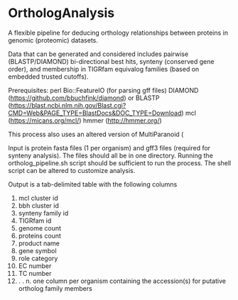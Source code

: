 # OrthologAnalysis
A flexible pipeline for deducing orthology relationships between proteins in genomic (proteomic) datasets.

Data that can be generated and considered includes pairwise (BLASTP/DIAMOND) bi-directional best hits, synteny (conserved gene order), and membership in TIGRfam equivalog families (based on embedded trusted cutoffs).

Prerequisites:
perl
Bio::FeatureIO (for parsing gff files)
DIAMOND (https://github.com/bbuchfink/diamond) or BLASTP (https://blast.ncbi.nlm.nih.gov/Blast.cgi?CMD=Web&PAGE_TYPE=BlastDocs&DOC_TYPE=Download)
mcl (https://micans.org/mcl/)
hmmer (http://hmmer.org/)

This process also uses an altered version of MultiParanoid (

Input is protein fasta files (1 per organism) and gff3 files (required for synteny analysis).
The files should all be in one directory. Running the ortholog_pipeline.sh script should be sufficient to run the process.
The shell script can be altered to customize analysis.

Output is a tab-delimited table with the following columns
1. mcl cluster id
2. bbh cluster id
3. synteny family id
4. TIGRfam id
5. genome count
6. proteins count
7. product name
8. gene symbol
9. role category
10. EC number
11. TC number
12. . . n. one column per organism containing the accession(s) for putative ortholog family members

